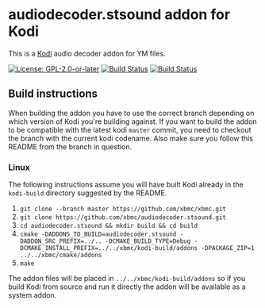 # audiodecoder.stsound addon for Kodi

This is a [Kodi](https://kodi.tv) audio decoder addon for YM files.

[![License: GPL-2.0-or-later](https://img.shields.io/badge/License-GPL%20v2+-blue.svg)](LICENSE.md)
[![Build Status](https://travis-ci.org/xbmc/audiodecoder.stsound.svg?branch=Matrix)](https://travis-ci.org/xbmc/audiodecoder.stsound/branches)
[![Build Status](https://dev.azure.com/teamkodi/binary-addons/_apis/build/status/xbmc.audiodecoder.stsound?branchName=Matrix)](https://dev.azure.com/teamkodi/binary-addons/_build/latest?definitionId=16&branchName=Matrix)
<!--- [![Build Status](https://ci.appveyor.com/api/projects/status/github/xbmc/audiodecoder.stsound?branch=Matrix&svg=true)](https://ci.appveyor.com/project/xbmc/audiodecoder-stsound?branch=Matrix) -->

## Build instructions

When building the addon you have to use the correct branch depending on which version of Kodi you're building against. 
If you want to build the addon to be compatible with the latest kodi `master` commit, you need to checkout the branch with the current kodi codename.
Also make sure you follow this README from the branch in question.

### Linux

The following instructions assume you will have built Kodi already in the `kodi-build` directory 
suggested by the README.

1. `git clone --branch master https://github.com/xbmc/xbmc.git`
2. `git clone https://github.com/xbmc/audiodecoder.stsound.git`
3. `cd audiodecoder.stsound && mkdir build && cd build`
4. `cmake -DADDONS_TO_BUILD=audiodecoder.stsound -DADDON_SRC_PREFIX=../.. -DCMAKE_BUILD_TYPE=Debug -DCMAKE_INSTALL_PREFIX=../../xbmc/kodi-build/addons -DPACKAGE_ZIP=1 ../../xbmc/cmake/addons`
5. `make`

The addon files will be placed in `../../xbmc/kodi-build/addons` so if you build Kodi from source and run it directly 
the addon will be available as a system addon.
